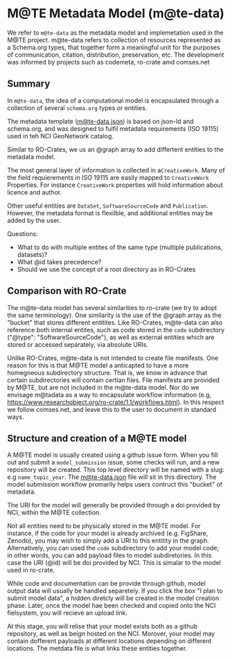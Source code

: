 # M@TE Metadata Model (m@te-data)

We refer to `m@te-data` as the metadata model and implemetation used in the M@TE project. m@te-data refers to collection of resources represented as a Schema.org types, that together form a meaningful unit for the purposes of communication, citation, distribution, preservation, etc. The development was informed by projects such as codemeta, ro-crate amd comses.net

## Summary


In `m@te-data`, the idea of a computational model is encapsulated through a collection of several `schema.org` types or entities. 

The metadata template (m@te-data.json) is based on json-ld and schema.org, and was designed to fulfil metadata requirements (ISO 19115) used in teh NCI GeoNetwork catalog. 

Similar to RO-Crates, we us an @graph array to add differtent entities to the metadata model.

The most general layer of information is collected in a`CreativeWork`. Many of the field requierements in ISO 19115 are easily mapped to  `CreativeWork` Properties. For instance `CreativeWork` properties will hold information about licence and author.

Other useful entities are `DataSet`, `SoftwareSourceCode` and `Publication`. However, the metadata format is flexilble, and additional entities may be added by the user. 

Questions:

* What to do with multiple entites of the same type (multiple publications, datasets)?
* What @id takes precedence?
* Should we use the concept of a root directory as in RO-Crates

## Comparison with RO-Crate

The m@te-data model has several similarities to ro-crate (we try to adopt the same terminology). One similarity is the use of the @graph array as the "bucket" that stores different entitites. Like RO-Crates, m@te-data can also reference  both internal entites, such as code stored in the `code` subdirectory ("@type": "SoftwareSourceCode"), as well as external entities which are stored or accessed separately, via absolute URIs. 

Unlike RO-Crates, m@te-data is not intended to create file manifests. One reason for this is that M@TE model a anticapted to have a more homegneous subdirectory structure. That is, we know in advance that certain subdirectories will contain certian files. File manifests are provided by M@TE, but are not included in the m@te-data model. Nor do we envisage m@tadata as a way to encapsulate workflow information (e.g, https://www.researchobject.org/ro-crate/1.1/workflows.html). In this respect we follow comses.net, and leave this to the user to document in standard ways. 


## Structure and creation of a M@TE model


A M@TE model is usually created using a github issue form. When you fill out and submit a `model_submission` issue, some checks will run, and a new repository will be created. This top level directory will be named with a slug: e.g `name_topic_year`. The m@te-data.json file will sit in this directory. The model submission workflow promarily helps users contruct this "bucket" of metadata.  

The URI for the model will generally be provided through a doi provided by NCI, within the M@TE collection. 

Not all entities need to be physically stored in the M@TE model. For instance, if the code for your model is already archived (e.g. FigShare, Zenodo), you may wish to simply add a URI to this entitity in the graph. Alternatively, you can used the `code` subdirectory to add your model code; in other words, you can add payload files to model subdiretories. In this case the URI (@id) will be doi provided by NCI. This is simalar to the model used in ro-crate. 

While code and documentation can be provide through github, model output data will usually be handled separetely. If you click the box "I plan to submit model data", a hidden diretcly will be created in the model creation phase. Later, once the model hae been checked and copied onto the NCI fielsystem, you will recieve an upload link. 

At this stage, you will relise that your model exists both as a github repository, as well as beign hosted on the NCI. Morover, your model may contain dofferent payloads at different locations depending on different locations. The metdata file is what links these entities together. 
